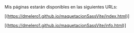 Mis páginas estarán disponibles en las siguientes URLs:

[(https://dmelero1.github.io/maquetacionSassVite/index.html)]

[(https://dmelero1.github.io/maquetacionSassVite/info.html)]
